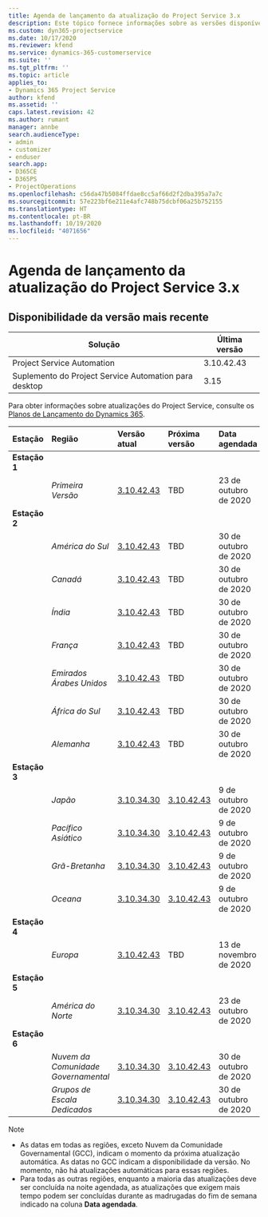 ```yaml
---
title: Agenda de lançamento da atualização do Project Service 3.x
description: Este tópico fornece informações sobre as versões disponíveis e futuras do Dynamics 365 Project Service Automation.
ms.custom: dyn365-projectservice
ms.date: 10/17/2020
ms.reviewer: kfend
ms.service: dynamics-365-customerservice
ms.suite: ''
ms.tgt_pltfrm: ''
ms.topic: article
applies_to:
- Dynamics 365 Project Service
author: kfend
ms.assetid: ''
caps.latest.revision: 42
ms.author: rumant
manager: annbe
search.audienceType:
- admin
- customizer
- enduser
search.app:
- D365CE
- D365PS
- ProjectOperations
ms.openlocfilehash: c56da47b5084ffdae8cc5af66d2f2dba395a7a7c
ms.sourcegitcommit: 57e223bf6e211e4afc748b75dcbf06a25b752155
ms.translationtype: HT
ms.contentlocale: pt-BR
ms.lasthandoff: 10/19/2020
ms.locfileid: "4071656"
---
```

# <a name="update-release-schedule-for-project-service-3x"></a>Agenda de lançamento da atualização do Project Service 3.x

## <a name="latest-version-availability"></a>Disponibilidade da versão mais recente

| Solução  | Última versão |
|-------|----|
| Project Service Automation    |  3.10.42.43  |
| Suplemento do Project Service Automation para desktop                | 3.15          |

Para obter informações sobre atualizações do Project Service, consulte os [Planos de Lançamento do Dynamics 365](https://docs.microsoft.com/dynamics365/release-plans/). 

| Estação  | Região | Versão atual | Próxima versão |  Data agendada
| :---   | :---   | :---   | :---   |:---   |         
|<strong>Estação 1</strong> | |  |  | |
| | <i>Primeira Versão</i> | [3.10.42.43](whats-new-ur-24.md) | TBD | 23 de outubro de 2020
|<strong>Estação 2</strong> | |  |  | |
| | <i>América do Sul</i> | [3.10.42.43](whats-new-ur-24.md) | TBD | 30 de outubro de 2020
| | <i>Canadá</i> | [3.10.42.43](whats-new-ur-24.md) | TBD | 30 de outubro de 2020 
| | <i>Índia</i> | [3.10.42.43](whats-new-ur-24.md) | TBD | 30 de outubro de 2020
| | <i>França</i> | [3.10.42.43](whats-new-ur-24.md) | TBD | 30 de outubro de 2020
| | <i>Emirados Árabes Unidos</i> | [3.10.42.43](whats-new-ur-24.md) | TBD | 30 de outubro de 2020
| | <i>África do Sul</i> | [3.10.42.43](whats-new-ur-24.md) | TBD | 30 de outubro de 2020
| | <i>Alemanha</i> | [3.10.42.43](whats-new-ur-24.md) | TBD | 30 de outubro de 2020
|<strong>Estação 3</strong> | |  |  | |
| | <i>Japão</i> |[3.10.34.30](whats-new-ur-23.md) | [3.10.42.43](whats-new-ur-24.md) | 9 de outubro de 2020 
| | <i>Pacífico Asiático</i> |[3.10.34.30](whats-new-ur-23.md) | [3.10.42.43](whats-new-ur-24.md) | 9 de outubro de 2020
| | <i>Grã-Bretanha</i> |[3.10.34.30](whats-new-ur-23.md) | [3.10.42.43](whats-new-ur-24.md) | 9 de outubro de 2020
| | <i>Oceana</i> |[3.10.34.30](whats-new-ur-23.md) | [3.10.42.43](whats-new-ur-24.md) | 9 de outubro de 2020
|<strong>Estação 4</strong> | |  |  | |
| | <i>Europa</i> |[3.10.42.43](whats-new-ur-24.md) | TBD | 13 de novembro de 2020
|<strong>Estação 5</strong> | |  |  | |
| | <i>América do Norte</i> |[3.10.34.30](whats-new-ur-23.md) | [3.10.42.43](whats-new-ur-24.md) | 23 de outubro de 2020
|<strong>Estação 6</strong> | |  |  | |
| | <i>Nuvem da Comunidade Governamental</i> |[3.10.34.30](whats-new-ur-23.md) | [3.10.42.43](whats-new-ur-24.md) | 30 de outubro de 2020
| | <i>Grupos de Escala Dedicados</i> |[3.10.34.30](whats-new-ur-23.md) | [3.10.42.43](whats-new-ur-24.md) | 30 de outubro de 2020

>[!Note]
> - As datas em todas as regiões, exceto Nuvem da Comunidade Governamental (GCC), indicam o momento da próxima atualização automática. As datas no GCC indicam a disponibilidade da versão. No momento, não há atualizações automáticas para essas regiões.
> - Para todas as outras regiões, enquanto a maioria das atualizações deve ser concluída na noite agendada, as atualizações que exigem mais tempo podem ser concluídas durante as madrugadas do fim de semana indicado na coluna **Data agendada**.
